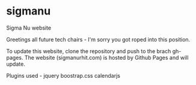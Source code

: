 sigmanu
=======

Sigma Nu website

Greetings all future tech chairs  - I'm sorry you got roped into this position.

To update this website, clone the repository and push to the brach gh-pages. The website (sigmanurhit.com) is hosted by Github Pages and will update. 

Plugins used -
jquery
boostrap.css
calendarjs
